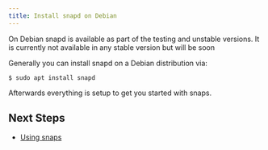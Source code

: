 ```yaml
---
title: Install snapd on Debian
---
```


On Debian snapd is available as part of the testing and unstable
versions. It is currently not available in any stable version but
will be soon

Generally you can install snapd on a Debian distribution via:

```
$ sudo apt install snapd
```

Afterwards everything is setup to get you started with snaps.

## Next Steps

 * [Using snaps](usage.md)
